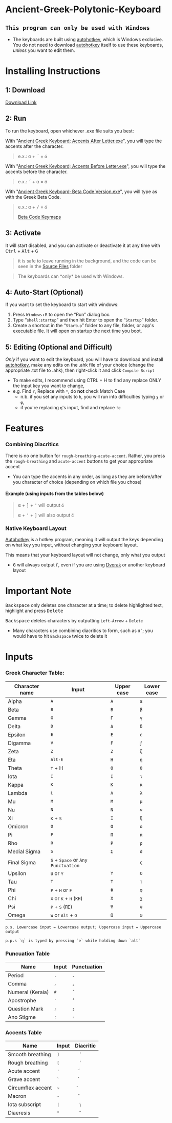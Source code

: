 # Ancient-Greek-Polytonic-Keyboard

## **`This program can only be used with Windows`**
- The keyboards are built using [autohotkey](https://www.autohotkey.com/), which is Windows exclusive. You do not need to download [autohotkey](https://www.autohotkey.com/) itself to use these keyboards, _unless_ you want to edit them.
# Installing Instructions

## 1: Download
[Download Link](https://github.com/Ithemule/Ancient-Greek-Polytonic-Keyboard/archive/refs/heads/main.zip)


## 2: Run
To run the keyboard, open whichever .exe file suits you best:

With "[Ancient Greek Keyboard; Accents After Letter.exe](https://github.com/Ithemule/Ancient-Greek-Polytonic-Keyboard/blob/main/Ancient%20Greek%20Keyboard%3B%20Accents%20After%20Letter.exe)", you will type the accents after the character.

> e.x.: <kbd>α</kbd> + <kbd>´</kbd> = `ά`

With "[Ancient Greek Keyboard; Accents Before Letter.exe](https://github.com/Ithemule/Ancient-Greek-Polytonic-Keyboard/blob/main/Ancient%20Greek%20Keyboard%3B%20Accents%20Before%20Letter.exe)", you will type the accents before the character. 

> e.x.: <kbd>´</kbd> + <kbd>α</kbd> = `ά`

With "[Ancient Greek Keyboard; Beta Code Version.exe](https://github.com/Ithemule/Ancient-Greek-Polytonic-Keyboard/blob/main/Ancient%20Greek%20Keyboard%3B%20Beta%20Code%20Version.exe)", you will type as with the Greek Beta Code. 

> e.x.: <kbd>α</kbd> + <kbd>/</kbd> = `ά`
>
> [Beta Code Keymaps](https://en.wikipedia.org/wiki/Beta_Code#Greek_alphabet)


## 3: Activate
It will start disabled, and you can activate or deactivate it at any time with <kbd>Ctrl</kbd> + <kbd>Alt</kbd> + <kbd>G</kbd>

>it is safe to leave running in the background, and the code can be seen in the [Source Files](https://github.com/Ithemule/Ancient-Greek-Polytonic-Keyboard/tree/main/Source%20Files) folder

>The keyboards can \*only\* be used with Windows.

## 4: Auto-Start (Optional)
If you want to set the keyboard to start with windows:
1. Press `Windows`+`R` to open the “Run” dialog box.
2. Type “`shell:startup`” and then hit Enter to open the “`Startup`” folder.
3. Create a shortcut in the “`Startup`” folder to any file, folder, or app's executable file. It will open on startup the next time you boot.

## 5: Editing (Optional and Difficult)
*Only* if you want to edit the keyboard, you will have to download and install [autohotkey](https://www.autohotkey.com/), make any edits on the .ahk file of your choice (change the appropriate .txt file to .ahk), then right-click it and click `Compile Script`

- To make edits, I recommend using CTRL + H to find any replace ONLY the input key you want to change, 
 - e.g. Find ` ? `, Replace with ` * `, do **not** check Match Case
   - n.b. if you set any inputs to `h`, you will run into difficulties typing `χ` or `φ`, 
    - if you're replacing `η`'s input, find and replace `!e`

# Features

### Combining Diacritics

There is no one button for `rough-breathing-acute-accent`.
Rather, you press the `rough-breathing` and `acute-accent` buttons to get your appropriate accent
- You can type the accents in any order, as long as they are before/after you character of choice (depending on which file you chose)
#### Example (using inputs from the tables below)

> <kbd>α</kbd> + <kbd>]</kbd> + <kbd>'</kbd> will output `ἄ`
>
> <kbd>α</kbd> + <kbd>'</kbd> + <kbd>]</kbd> will also output `ἄ`

### Native Keyboard Layout

[Autohotkey](https://www.autohotkey.com/) is a hotkey program, meaning it will output the keys depending on what key you input, without changing your keyboard layout.

This means that your keyboard layout will not change, only what you output
- <kbd>G</kbd> will always output `Γ`, even if you are using [Dvorak](https://en.wikipedia.org/wiki/Dvorak_keyboard_layout) or another keyboard layout

# Important Note
<kbd>Backspace</kbd> only deletes one character at a time; to delete highlighted text, highlight and press <kbd>Delete</kbd>

<kbd>Backspace</kbd> deletes characters by outputting `Left-Arrow` + `Delete`
- Many characters use combining diacritics to form, such as `ᾱ́ `; 
you would have to hit `Backspace` twice to delete it

# Inputs
### Greek Character Table:

| Character name | Input | Upper case | Lower case |
| --- | --- | --- | --- |
| Alpha | <kbd>A</kbd> | `Α` | `α` |
| Beta 	| <kbd>B</kbd> | `Β` | `β` |
| Gamma | <kbd>G</kbd> | `Γ` | `γ` |
| Delta | <kbd>D</kbd> | `Δ` | `δ` |
| Epsilon | <kbd>E</kbd> | `Ε` | `ε` |
| Digamma | <kbd>V</kbd> | `Ϝ` | `ϝ` |
| Zeta | <kbd>Z</kbd> | `Ζ` | `ζ` |
| Eta | <kbd>Alt-E</kbd> | `Η` | `η` |
| Theta | <kbd>T</kbd> + <kdb>H</kdb> | `Θ` | `θ` |
| Iota | <kbd>I</kbd> | `Ι` | `ι` |
| Kappa | <kbd>K</kbd> | `Κ` | `κ` |
| Lambda | <kbd>L</kbd> | `Λ` | `λ` |
| Mu | <kbd>M</kbd> | `Μ` | `μ` |
| Nu | <kbd>N</kbd> | `Ν` | `ν` |
| Xi | <kbd>K</kbd> + <kbd>S</kbd> | `Ξ` | `ξ` |
| Omicron | <kbd>O</kbd> | `Ο` | `ο` |
| Pi | <kbd>P</kbd> | `Π` | `π` |
| Rho | <kbd>R</kbd> | `Ρ` | `ρ` |
| Medial Sigma | <kbd>S</kbd> | `Σ` | `σ` |
| Final Sigma | <kbd>S</kbd> + <kbd>Space</kbd> or `Any Punctuation` |  | `ς` |
| Upsilon | <kbd>U</kbd> or <kbd>Y</kbd> | `Υ` | `υ` |
| Tau | <kbd>T</kbd> | `Τ` | `τ` |
| Phi | <kbd>P</kbd> + <kbd>H</kbd> or <kbd>F</kbd> | `Φ` | `φ` |
| Chi | <kbd>X</kbd> or <kbd>K</kbd> + <kbd>H</kbd> (`ΚΗ`) | `Χ` | `χ` |
| Psi | <kbd>P</kbd> + <kbd>S</kbd> (`ΠΣ`) | `Ψ` | `ψ` |
| Omega | <kbd>W</kbd> or <kbd>Alt</kbd> + <kbd>O</kbd> | `Ω` | `ω` |

	p.s. Lowercase input = Lowercase output; Uppercase input = Uppercase output

	p.p.s `η` is typed by pressing `e` while holding down `alt`
### Puncuation Table

| Name | Input | Punctuation |
| --- | --- | --- |
| Period | <kbd>.</kbd> | `.` |
| Comma | <kbd>,</kbd> | `,` |
| Numeral (Keraia) | <kbd>#</kbd> | `ʹ` |
| Apostrophe | <kbd>'</kbd> | `’` |
| Question Mark | <kbd>;</kbd> | `;` |
| Ano Stigme | <kbd>:</kbd> | `·` |

### Accents Table

| Name | Input | Diacritic |
| --- | --- | --- |
| Smooth breathing | <kbd>]</kbd> | ` ̓  ` |
| Rough breathing | <kbd>[</kbd> | ` ̔  ` |
| Acute accent | <kbd>'</kbd> |  ` ́  ` |
| Grave accent | <kbd>`</kbd> |  ` ̀  ` |
| Circumflex accent | <kbd>~</kbd> | ` ͂  ` |
| Macron | <kbd>-</kbd> |  ` ̄  ` |
| Iota subscript | <kbd>\|</kbd> | ` ι `  |
| Diaeresis | <kbd>"</kbd> | ` ̈  ` |
